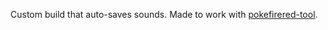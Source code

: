 Custom build that auto-saves sounds. Made to work with [pokefirered-tool](https://github.com/ComplexRobot/pokefirered-tool/tree/audio-tool).